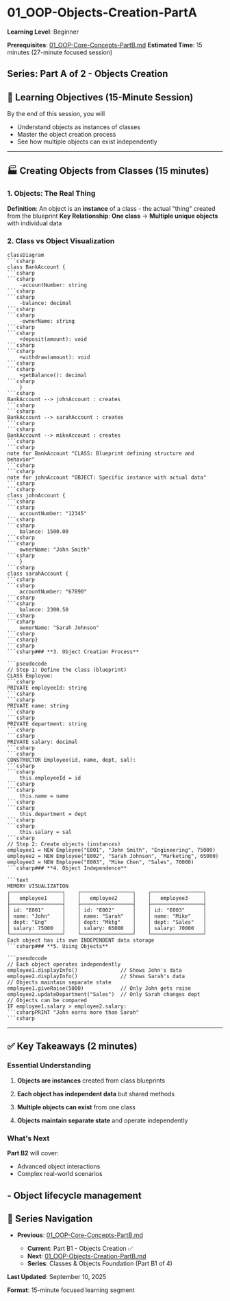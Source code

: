 ﻿# 01_OOP-Objects-Creation-PartA

**Learning Level**: Beginner

**Prerequisites**: [01_OOP-Core-Concepts-PartB.md](01_OOP-Core-Concepts-PartB.md)
**Estimated Time**: 15 minutes (27-minute focused session)

## **Series**: Part A of 2 - Objects Creation

## 🎯 Learning Objectives (15-Minute Session)

By the end of this session, you will

- Understand objects as instances of classes
- Master the object creation process
- See how multiple objects can exist independently

---

## 🏭 Creating Objects from Classes (15 minutes)

### **1. Objects: The Real Thing**

**Definition**: An object is an **instance** of a class - the actual "thing" created from the blueprint
**Key Relationship**: **One class** → **Multiple unique objects** with individual data

### **2. Class vs Object Visualization**

```mermaid
classDiagram
```csharp
class BankAccount {
```csharp
```csharp
    -accountNumber: string
```csharp
```csharp
    -balance: decimal
```csharp
```csharp
    -ownerName: string
```csharp
```csharp
    +deposit(amount): void
```csharp
```csharp
    +withdraw(amount): void
```csharp
```csharp
    +getBalance(): decimal
```csharp
    }
```csharp
BankAccount --> johnAccount : creates
```csharp
```csharp
BankAccount --> sarahAccount : creates
```csharp
```csharp
BankAccount --> mikeAccount : creates
```csharp
```csharp
note for BankAccount "CLASS: Blueprint defining structure and behavior"
```csharp
```csharp
note for johnAccount "OBJECT: Specific instance with actual data"
```csharp
```csharp
class johnAccount {
```csharp
```csharp
    accountNumber: "12345"
```csharp
```csharp
    balance: 1500.00
```csharp
```csharp
    ownerName: "John Smith"
```csharp
    }
```csharp
class sarahAccount {
```csharp
```csharp
    accountNumber: "67890"
```csharp
```csharp
    balance: 2300.50
```csharp
```csharp
    ownerName: "Sarah Johnson"
```csharp
```csharp}
```csharp
```csharp### **3. Object Creation Process**

```pseudocode
// Step 1: Define the class (blueprint)
CLASS Employee:
```csharp
PRIVATE employeeId: string
```csharp
```csharp
PRIVATE name: string
```csharp
```csharp
PRIVATE department: string
```csharp
```csharp
PRIVATE salary: decimal
```csharp
```csharp
CONSTRUCTOR Employee(id, name, dept, sal):
```csharp
```csharp
    this.employeeId = id
```csharp
```csharp
    this.name = name
```csharp
```csharp
    this.department = dept
```csharp
```csharp
    this.salary = sal
```csharp
// Step 2: Create objects (instances)
employee1 = NEW Employee("E001", "John Smith", "Engineering", 75000)
employee2 = NEW Employee("E002", "Sarah Johnson", "Marketing", 65000)
employee3 = NEW Employee("E003", "Mike Chen", "Sales", 70000)
```csharp### **4. Object Independence**

```text
MEMORY VISUALIZATION
┌─────────────────┐    ┌─────────────────┐    ┌─────────────────┐
│   employee1     │    │   employee2     │    │   employee3     │
├─────────────────┤    ├─────────────────┤    ├─────────────────┤
│ id: "E001"      │    │ id: "E002"      │    │ id: "E003"      │
│ name: "John"    │    │ name: "Sarah"   │    │ name: "Mike"    │
│ dept: "Eng"     │    │ dept: "Mktg"    │    │ dept: "Sales"   │
│ salary: 75000   │    │ salary: 65000   │    │ salary: 70000   │
└─────────────────┘    └─────────────────┘    └─────────────────┘
Each object has its own INDEPENDENT data storage
```csharp### **5. Using Objects**

```pseudocode
// Each object operates independently
employee1.displayInfo()              // Shows John's data
employee2.displayInfo()              // Shows Sarah's data
// Objects maintain separate state
employee1.giveRaise(5000)            // Only John gets raise
employee2.updateDepartment("Sales")  // Only Sarah changes dept
// Objects can be compared
IF employee1.salary > employee2.salary:
```csharpPRINT "John earns more than Sarah"
```csharp
```

---

## ✅ Key Takeaways (2 minutes)

### **Essential Understanding**

1. **Objects are instances** created from class blueprints

1. **Each object has independent data** but shared methods
1. **Multiple objects can exist** from one class
1. **Objects maintain separate state** and operate independently

### **What's Next**

**Part B2** will cover:

- Advanced object interactions
- Complex real-world scenarios

## - Object lifecycle management

## 🔗 Series Navigation

- **Previous**: [01_OOP-Core-Concepts-PartB.md](01_OOP-Core-Concepts-PartB.md)

  - **Current**: Part B1 - Objects Creation ✅
  - **Next**: [01_OOP-Objects-Creation-PartB.md](01_OOP-Objects-Creation-PartB.md)
  - **Series**: Classes & Objects Foundation (Part B1 of 4)

**Last Updated**: September 10, 2025

**Format**: 15-minute focused learning segment
